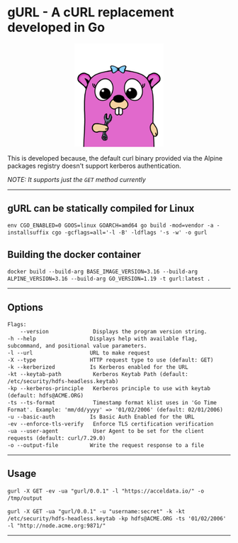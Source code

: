 # gURL - A cURL replacement developed in Go

<p align="center">
    <img src="gURL.png" alt="gURL" width="200"/>
</p>

This is developed because, the default curl binary provided via the Alpine packages registry doesn't support kerberos authentication.

*NOTE: It supports just the `GET` method currently*

---

## gURL can be statically compiled for Linux

```shell
env CGO_ENABLED=0 GOOS=linux GOARCH=amd64 go build -mod=vendor -a -installsuffix cgo -gcflags=all='-l -B' -ldflags '-s -w' -o gurl
```

## Building the docker container

```shell
docker build --build-arg BASE_IMAGE_VERSION=3.16 --build-arg ALPINE_VERSION=3.16 --build-arg GO_VERSION=1.19 -t gurl:latest .
```

---

## Options

```shell
Flags: 
    --version              Displays the program version string.
-h --help                 Displays help with available flag, subcommand, and positional value parameters.
-l --url                  URL to make request
-X --type                 HTTP request type to use (default: GET)
-k --kerberized           Is Kerberos enabled for the URL
-kt --keytab-path          Kerberos Keytab Path (default: /etc/security/hdfs-headless.keytab)
-kp --kerberos-principle   Kerberos principle to use with keytab (default: hdfs@ACME.ORG)
-ts --ts-format            Timestamp format klist uses in 'Go Time Format'. Example: 'mm/dd/yyyy' => '01/02/2006' (default: 02/01/2006)
-u --basic-auth           Is Basic Auth Enabled for the URL
-ev --enforce-tls-verify   Enforce TLS certification verification
-ua --user-agent           User Agent to be set for the client requests (default: curl/7.29.0)
-o --output-file          Write the request response to a file

```

---

## Usage

```shell
gurl -X GET -ev -ua "gurl/0.0.1" -l "https://acceldata.io/" -o /tmp/output
```

```shell
gurl -X GET -ua "gurl/0.0.1" -u "username:secret" -k -kt /etc/security/hdfs-headless.keytab -kp hdfs@ACME.ORG -ts '01/02/2006' -l "http://node.acme.org:9871/"
```

---
